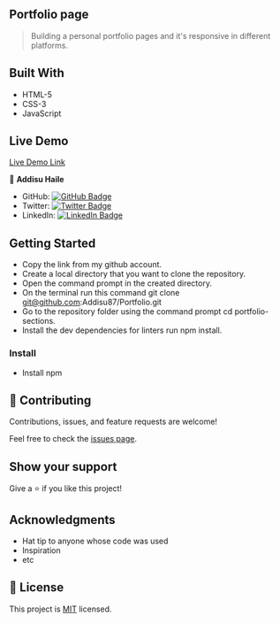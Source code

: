 ## Portfolio page

> Building a personal portfolio pages and it's responsive in different platforms.

## Built With

- HTML-5
- CSS-3
- JavaScript

## Live Demo

[Live Demo Link](https://addisuhailepf.netlify.app/)

👤 **Addisu Haile**

- GitHub: [![GitHub Badge](https://img.shields.io/badge/-Addisu87-white?logo=GitHub&logoColor=181717&style=plastic)](https://github.com/Addisu87)
- Twitter: [![Twitter Badge](https://img.shields.io/badge/-AddisuTedla-white?logo=Twitter&logoColor=1DA1F2&style=plastic)](https://twitter.com/AddisuTedla)
- LinkedIn: [![LinkedIn Badge](https://img.shields.io/badge/-addisu_tedla-white?logo=LinkedIn&logoColor=1DA1F2&style=plastic)](https://linkedin.com/in/addisu-tedla/)

## Getting Started

- Copy the link from my github account.
- Create a local directory that you want to clone the repository.
- Open the command prompt in the created directory.
- On the terminal run this command git clone git@github.com:Addisu87/Portfolio.git
- Go to the repository folder using the command prompt cd portfolio-sections.
- Install the dev dependencies for linters run npm install.

### Install

- Install npm

## 🤝 Contributing

Contributions, issues, and feature requests are welcome!

Feel free to check the [issues page](https://github.com/Addisu87/Portfolio/issues).

## Show your support

Give a ⭐️ if you like this project!

## Acknowledgments

- Hat tip to anyone whose code was used
- Inspiration
- etc

## 📝 License

This project is [MIT](./MIT.md) licensed.
